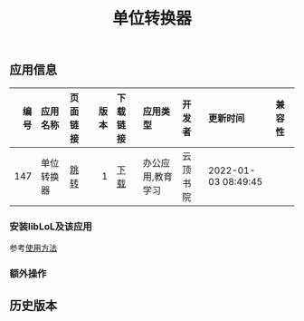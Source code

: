 ﻿---
id: 147
title: 单位转换器
toc: true
weight: 147
---

## 应用信息 
|   编号 | 应用名称   | 页面链接                                       |   版本 | 下载链接                                                                                 | 应用类型      | 开发者   | 更新时间                | 兼容性   |
|-----:|:-------|:-------------------------------------------|-----:|:-------------------------------------------------------------------------------------|:----------|:------|:--------------------|:------|
|  147 | 单位转换器  | [跳转](http://app.loongapps.cn/#/detail/147) |    1 | [下载](http://113.24.212.22:8090/upload/file/UnitConverter-depend_1.0_loongarch64.deb) | 办公应用,教育学习 | 云顶书院  | 2022-01-03 08:49:45 |       |
### 安装libLoL及该应用 
参考[使用方法](/docs/usage) 
### 额外操作 


## 历史版本 
 
